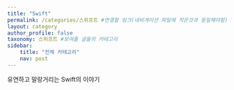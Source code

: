```yaml
---
title: "Swift"
permalink: /categories/스위프트 #연결할 링크(네비게이션 파일에 적은것과 동일해야함)
layout: category
author_profile: false
taxonomy: 스위프트 #보여줄 글들의 카테고리
sidebar:
    title: "전체 카테고리"
    nav: post
---
```


유연하고 말랑거리는 Swift의 이야기